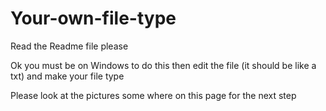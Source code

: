 # Your-own-file-type
Read the Readme file please

Ok you must be on Windows to do this
then edit the file (it should be like a txt) 
and make your file type 

Please look at the pictures some where on this page for the next step
